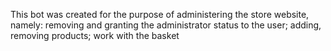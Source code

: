 This bot was created for the purpose of administering the store website, namely: removing and granting the administrator status to the user;  adding, removing products; work with the basket
